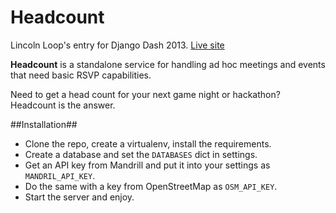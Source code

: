 Headcount
=========

Lincoln Loop's entry for Django Dash 2013.
[Live site](http://headcount.io)

**Headcount** is a standalone service for handling ad hoc meetings and events that need basic RSVP capabilities.

Need to get a head count for your next game night or hackathon? Headcount is the answer.

##Installation##

* Clone the repo, create a virtualenv, install the requirements.
* Create a database and set the `DATABASES` dict in settings.
* Get an API key from Mandrill and put it into your settings as `MANDRIL_API_KEY`.
* Do the same with a key from OpenStreetMap as `OSM_API_KEY`.
* Start the server and enjoy.
